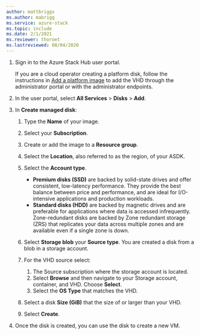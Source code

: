 ```yaml
---
author: mattbriggs
ms.author: mabrigg
ms.service: azure-stack
ms.topic: include
ms.date: 2/1/2021
ms.reviewer: thoroet
ms.lastreviewed: 08/04/2020
---
```


1. Sign in to the Azure Stack Hub user portal.

    If you are a cloud operator creating a platform disk, follow the instructions in [Add a platform image](../operator/azure-stack-add-vm-image.md#add-a-platform-image) to add the VHD through the administrator portal or with the administrator endpoints.

2. In the user portal, select  **All Services** > **Disks** > **Add**.

3. In **Create managed disk**:

    1. Type the **Name** of your image.
    2. Select your **Subscription**.
    3. Create or add the image to a **Resource group**.
    4. Select the **Location**, also referred to as the region, of your ASDK.
    5. Select the **Account type**.
        - **Premium disks (SSD)** are backed by solid-state drives and offer consistent, low-latency performance. They provide the best balance between price and performance, and are ideal for I/O-intensive applications and production workloads.  
        - **Standard disks (HDD)** are backed by magnetic drives and are preferable for applications where data is accessed infrequently. Zone-redundant disks are backed by Zone redundant storage (ZRS) that replicates your data across multiple zones and are available even if a single zone is down.

    6. Select **Storage blob** your **Source type**. You are created a disk from a blob in a storage account.
    7. For the VHD source select:
        1. The Source subscription where the storage account is located.
        1. Select **Browse** and then navigate to your Storage account, container, and VHD. Choose **Select**.
        1. Select the **OS Type** that matches the VHD.
    8. Select a disk **Size (GiB)** that the size of or larger than your VHD.
    9. Select **Create**.

4. Once the disk is created, you can use the disk to create a new VM.